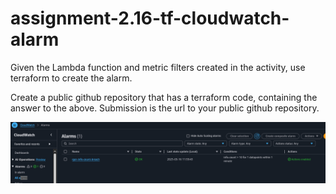 # assignment-2.16-tf-cloudwatch-alarm
Given the Lambda function and metric filters created in the activity, use terraform to create the alarm. 

Create a public github repository that has a terraform code, containing the answer to the above.
Submission is the url to your public github repository.


![alarm created screenshot](image.png)